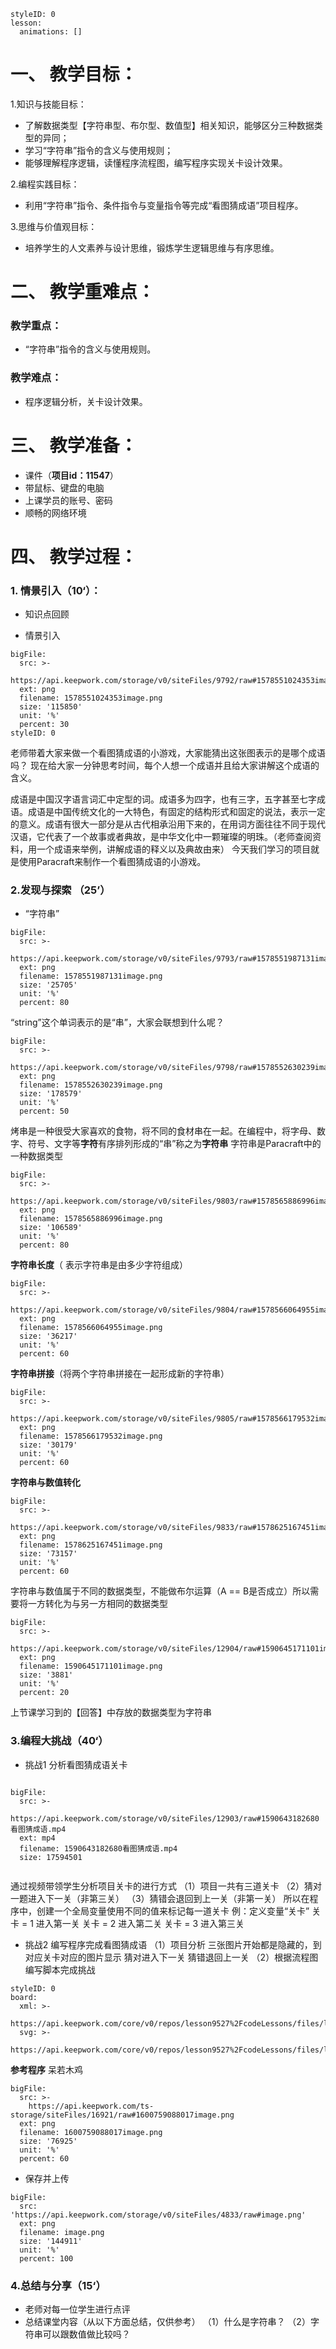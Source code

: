   
<style>
  .markdown-body hr {
    height: 1px;
  }
</style>





```@Lesson
styleID: 0
lesson:
  animations: []

```


# **一、	教学目标：**
1.知识与技能目标：
* 了解数据类型【字符串型、布尔型、数值型】相关知识，能够区分三种数据类型的异同；
* 学习“字符串”指令的含义与使用规则；
* 能够理解程序逻辑，读懂程序流程图，编写程序实现关卡设计效果。

2.编程实践目标：
* 利用“字符串”指令、条件指令与变量指令等完成“看图猜成语”项目程序。

3.思维与价值观目标：
* 培养学生的人文素养与设计思维，锻炼学生逻辑思维与有序思维。

# **二、	教学重难点：**

### 教学重点：
* “字符串”指令的含义与使用规则。
### 教学难点：
* 程序逻辑分析，关卡设计效果。


# **三、	教学准备：**
* 课件（**项目id：11547**）
* 带鼠标、键盘的电脑
* 上课学员的账号、密码
* 顺畅的网络环境


# **四、	教学过程：**
### **1.	情景引入（10‘）：**
* 知识点回顾
  
 * 情景引入
  
```@BigFile
bigFile:
  src: >-
    https://api.keepwork.com/storage/v0/siteFiles/9792/raw#1578551024353image.png
  ext: png
  filename: 1578551024353image.png
  size: '115850'
  unit: '%'
  percent: 30
styleID: 0

```
  老师带着大家来做一个看图猜成语的小游戏，大家能猜出这张图表示的是哪个成语吗？
  现在给大家一分钟思考时间，每个人想一个成语并且给大家讲解这个成语的含义。
  
  成语是中国汉字语言词汇中定型的词。成语多为四字，也有三字，五字甚至七字成语。成语是中国传统文化的一大特色，有固定的结构形式和固定的说法，表示一定的意义。成语有很大一部分是从古代相承沿用下来的，在用词方面往往不同于现代汉语，它代表了一个故事或者典故，是中华文化中一颗璀璨的明珠。（老师查阅资料，用一个成语来举例，讲解成语的释义以及典故由来）
  今天我们学习的项目就是使用Paracraft来制作一个看图猜成语的小游戏。
   
### **2.发现与探索	（25’）**
* “字符串”
 
```@BigFile
bigFile:
  src: >-
    https://api.keepwork.com/storage/v0/siteFiles/9793/raw#1578551987131image.png
  ext: png
  filename: 1578551987131image.png
  size: '25705'
  unit: '%'
  percent: 80

```
  “string”这个单词表示的是“串”，大家会联想到什么呢？
  
 
```@BigFile
bigFile:
  src: >-
    https://api.keepwork.com/storage/v0/siteFiles/9798/raw#1578552630239image.png
  ext: png
  filename: 1578552630239image.png
  size: '178579'
  unit: '%'
  percent: 50

```
  烤串是一种很受大家喜欢的食物，将不同的食材串在一起。在编程中，将字母、数字、符号、文字等**字符**有序排列形成的“串”称之为**字符串**
  字符串是Paracraft中的一种数据类型
 
```@BigFile
bigFile:
  src: >-
    https://api.keepwork.com/storage/v0/siteFiles/9803/raw#1578565886996image.png
  ext: png
  filename: 1578565886996image.png
  size: '106589'
  unit: '%'
  percent: 80

```
 **字符串长度**（ 表示字符串是由多少字符组成）
  
 
```@BigFile
bigFile:
  src: >-
    https://api.keepwork.com/storage/v0/siteFiles/9804/raw#1578566064955image.png
  ext: png
  filename: 1578566064955image.png
  size: '36217'
  unit: '%'
  percent: 60

```

 
  **字符串拼接**（将两个字符串拼接在一起形成新的字符串）
  
 
```@BigFile
bigFile:
  src: >-
    https://api.keepwork.com/storage/v0/siteFiles/9805/raw#1578566179532image.png
  ext: png
  filename: 1578566179532image.png
  size: '30179'
  unit: '%'
  percent: 60

```

  
  
  **字符串与数值转化**
  
 
 
```@BigFile
bigFile:
  src: >-
    https://api.keepwork.com/storage/v0/siteFiles/9833/raw#1578625167451image.png
  ext: png
  filename: 1578625167451image.png
  size: '73157'
  unit: '%'
  percent: 60

```
   
 
  字符串与数值属于不同的数据类型，不能做布尔运算（A == B是否成立）所以需要将一方转化为与另一方相同的数据类型
 
 
```@BigFile
bigFile:
  src: >-
    https://api.keepwork.com/storage/v0/siteFiles/12904/raw#1590645171101image.png
  ext: png
  filename: 1590645171101image.png
  size: '3881'
  unit: '%'
  percent: 20

```
  上节课学习到的【回答】中存放的数据类型为字符串
   
### **3.编程大挑战（40‘）**
* 挑战1
  分析看图猜成语关卡
```@BigFile

bigFile:
  src: >-
    https://api.keepwork.com/storage/v0/siteFiles/12903/raw#1590643182680看图猜成语.mp4
  ext: mp4
  filename: 1590643182680看图猜成语.mp4
  size: 17594501
          
```
   通过视频带领学生分析项目关卡的进行方式
   （1）项目一共有三道关卡
   （2）猜对一题进入下一关（非第三关）
   （3）猜错会退回到上一关（非第一关）
  所以在程序中，创建一个全局变量使用不同的值来标记每一道关卡
  例：定义变量“关卡”
    关卡 = 1 进入第一关
    关卡 = 2 进入第二关
    关卡 = 3 进入第三关
    


* 挑战2
  编写程序完成看图猜成语
  （1）项目分析
     三张图片开始都是隐藏的，到对应关卡对应的图片显示
     猜对进入下一关 猜错退回上一关
   （2）根据流程图编写脚本完成挑战
    
```@Board
styleID: 0
board:
  xml: >-
    https://api.keepwork.com/core/v0/repos/lesson9527%2FcodeLessons/files/lesson9527%2FcodeLessons%2F_config%2Fboard%2F%E7%9C%8B%E9%A2%98%E7%8C%9C%E6%88%90%E8%AF%AD.xml
  svg: >-
    https://api.keepwork.com/core/v0/repos/lesson9527%2FcodeLessons/files/lesson9527%2FcodeLessons%2F_config%2Fboard%2F%E7%9C%8B%E9%A2%98%E7%8C%9C%E6%88%90%E8%AF%AD.svg

```
**参考程序**
呆若木鸡
 
```@BigFile
bigFile:
  src: >-
    https://api.keepwork.com/ts-storage/siteFiles/16921/raw#1600759088017image.png
  ext: png
  filename: 1600759088017image.png
  size: '76925'
  unit: '%'
  percent: 60

```


* 保存并上传
 
```@BigFile
bigFile:
  src: 'https://api.keepwork.com/storage/v0/siteFiles/4833/raw#image.png'
  ext: png
  filename: image.png
  size: '144911'
  unit: '%'
  percent: 100

```




### **4.总结与分享（15‘）**
* 老师对每一位学生进行点评
* 总结课堂内容（从以下方面总结，仅供参考）
   （1）什么是字符串？
   （2）字符串可以跟数值做比较吗？